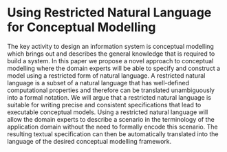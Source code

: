# Using Restricted Natural Language for Conceptual Modelling




The key activity to design an information system is conceptual modelling which brings out and describes the general knowledge that is required to build a system. In this paper we propose a novel approach to conceptual modelling where the domain experts will be able to specify and construct a model using a restricted form of natural language. A restricted natural language is a subset of a natural language that has well-defined computational properties and therefore can be translated unambiguously into a formal notation. We will argue that a restricted natural language is suitable for writing precise and consistent specifications that lead to executable conceptual models. Using a restricted natural language will allow the domain experts to describe a scenario in the terminology of the application domain without the need to formally encode this scenario. The resulting textual specification can then be automatically translated into the language of the desired conceptual modelling framework.

